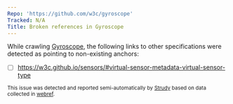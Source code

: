 ```yaml
---
Repo: 'https://github.com/w3c/gyroscope'
Tracked: N/A
Title: Broken references in Gyroscope
---
```


While crawling [Gyroscope](https://w3c.github.io/gyroscope/), the following links to other specifications were detected as pointing to non-existing anchors:
* [ ] https://w3c.github.io/sensors/#virtual-sensor-metadata-virtual-sensor-type

<sub>This issue was detected and reported semi-automatically by [Strudy](https://github.com/w3c/strudy/) based on data collected in [webref](https://github.com/w3c/webref/).</sub>
